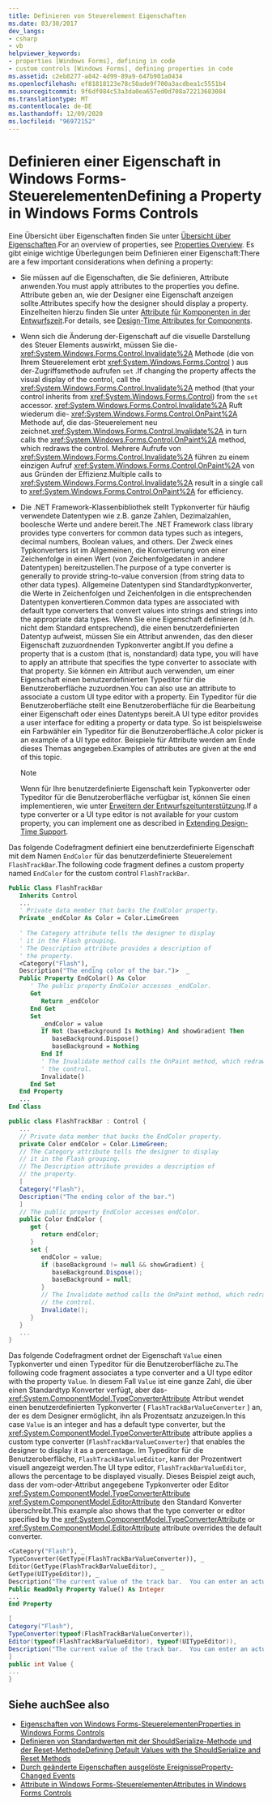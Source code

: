 ```yaml
---
title: Definieren von Steuerelement Eigenschaften
ms.date: 03/30/2017
dev_langs:
- csharp
- vb
helpviewer_keywords:
- properties [Windows Forms], defining in code
- custom controls [Windows Forms], defining properties in code
ms.assetid: c2eb8277-a842-4d99-89a9-647b901a0434
ms.openlocfilehash: ef81818123e78c50ade9f700a3acdbea1c5551b4
ms.sourcegitcommit: 9f6df084c53a3da0ea657ed0d708a72213683084
ms.translationtype: MT
ms.contentlocale: de-DE
ms.lasthandoff: 12/09/2020
ms.locfileid: "96972152"
---
```

# <a name="defining-a-property-in-windows-forms-controls"></a><span data-ttu-id="bdce4-102">Definieren einer Eigenschaft in Windows Forms-Steuerelementen</span><span class="sxs-lookup"><span data-stu-id="bdce4-102">Defining a Property in Windows Forms Controls</span></span>

<span data-ttu-id="bdce4-103">Eine Übersicht über Eigenschaften finden Sie unter [Übersicht über Eigenschaften](/previous-versions/visualstudio/visual-studio-2013/65zdfbdt(v=vs.120)).</span><span class="sxs-lookup"><span data-stu-id="bdce4-103">For an overview of properties, see [Properties Overview](/previous-versions/visualstudio/visual-studio-2013/65zdfbdt(v=vs.120)).</span></span> <span data-ttu-id="bdce4-104">Es gibt einige wichtige Überlegungen beim Definieren einer Eigenschaft:</span><span class="sxs-lookup"><span data-stu-id="bdce4-104">There are a few important considerations when defining a property:</span></span>  
  
- <span data-ttu-id="bdce4-105">Sie müssen auf die Eigenschaften, die Sie definieren, Attribute anwenden.</span><span class="sxs-lookup"><span data-stu-id="bdce4-105">You must apply attributes to the properties you define.</span></span> <span data-ttu-id="bdce4-106">Attribute geben an, wie der Designer eine Eigenschaft anzeigen sollte.</span><span class="sxs-lookup"><span data-stu-id="bdce4-106">Attributes specify how the designer should display a property.</span></span> <span data-ttu-id="bdce4-107">Einzelheiten hierzu finden Sie unter [Attribute für Komponenten in der Entwurfszeit](/previous-versions/visualstudio/visual-studio-2013/tk67c2t8(v=vs.120)).</span><span class="sxs-lookup"><span data-stu-id="bdce4-107">For details, see [Design-Time Attributes for Components](/previous-versions/visualstudio/visual-studio-2013/tk67c2t8(v=vs.120)).</span></span>  
  
- <span data-ttu-id="bdce4-108">Wenn sich die Änderung der-Eigenschaft auf die visuelle Darstellung des Steuer Elements auswirkt, müssen Sie die- <xref:System.Windows.Forms.Control.Invalidate%2A> Methode (die von Ihrem Steuerelement erbt <xref:System.Windows.Forms.Control> ) aus der-Zugriffsmethode aufrufen `set` .</span><span class="sxs-lookup"><span data-stu-id="bdce4-108">If changing the property affects the visual display of the control, call the <xref:System.Windows.Forms.Control.Invalidate%2A> method (that your control inherits from <xref:System.Windows.Forms.Control>) from the `set` accessor.</span></span> <span data-ttu-id="bdce4-109"><xref:System.Windows.Forms.Control.Invalidate%2A> Ruft wiederum die- <xref:System.Windows.Forms.Control.OnPaint%2A> Methode auf, die das-Steuerelement neu zeichnet.</span><span class="sxs-lookup"><span data-stu-id="bdce4-109"><xref:System.Windows.Forms.Control.Invalidate%2A> in turn calls the <xref:System.Windows.Forms.Control.OnPaint%2A> method, which redraws the control.</span></span> <span data-ttu-id="bdce4-110">Mehrere Aufrufe von <xref:System.Windows.Forms.Control.Invalidate%2A> führen zu einem einzigen Aufruf <xref:System.Windows.Forms.Control.OnPaint%2A> von aus Gründen der Effizienz.</span><span class="sxs-lookup"><span data-stu-id="bdce4-110">Multiple calls to <xref:System.Windows.Forms.Control.Invalidate%2A> result in a single call to <xref:System.Windows.Forms.Control.OnPaint%2A> for efficiency.</span></span>  
  
- <span data-ttu-id="bdce4-111">Die .NET Framework-Klassenbibliothek stellt Typkonverter für häufig verwendete Datentypen wie z.B. ganze Zahlen, Dezimalzahlen, boolesche Werte und andere bereit.</span><span class="sxs-lookup"><span data-stu-id="bdce4-111">The .NET Framework class library provides type converters for common data types such as integers, decimal numbers, Boolean values, and others.</span></span> <span data-ttu-id="bdce4-112">Der Zweck eines Typkonverters ist im Allgemeinen, die Konvertierung von einer Zeichenfolge in einen Wert (von Zeichenfolgedaten in andere Datentypen) bereitzustellen.</span><span class="sxs-lookup"><span data-stu-id="bdce4-112">The purpose of a type converter is generally to provide string-to-value conversion (from string data to other data types).</span></span> <span data-ttu-id="bdce4-113">Allgemeine Datentypen sind Standardtypkonverter, die Werte in Zeichenfolgen und Zeichenfolgen in die entsprechenden Datentypen konvertieren.</span><span class="sxs-lookup"><span data-stu-id="bdce4-113">Common data types are associated with default type converters that convert values into strings and strings into the appropriate data types.</span></span> <span data-ttu-id="bdce4-114">Wenn Sie eine Eigenschaft definieren (d.h. nicht dem Standard entsprechend), die einen benutzerdefinierten Datentyp aufweist, müssen Sie ein Attribut anwenden, das den dieser Eigenschaft zuzuordnenden Typkonverter angibt.</span><span class="sxs-lookup"><span data-stu-id="bdce4-114">If you define a property that is a custom (that is, nonstandard) data type, you will have to apply an attribute that specifies the type converter to associate with that property.</span></span> <span data-ttu-id="bdce4-115">Sie können ein Attribut auch verwenden, um einer Eigenschaft einen benutzerdefinierten Typeditor für die Benutzeroberfläche zuzuordnen.</span><span class="sxs-lookup"><span data-stu-id="bdce4-115">You can also use an attribute to associate a custom UI type editor with a property.</span></span> <span data-ttu-id="bdce4-116">Ein Typeditor für die Benutzeroberfläche stellt eine Benutzeroberfläche für die Bearbeitung einer Eigenschaft oder eines Datentyps bereit.</span><span class="sxs-lookup"><span data-stu-id="bdce4-116">A UI type editor provides a user interface for editing a property or data type.</span></span> <span data-ttu-id="bdce4-117">So ist beispielsweise ein Farbwähler ein Typeditor für die Benutzeroberfläche.</span><span class="sxs-lookup"><span data-stu-id="bdce4-117">A color picker is an example of a UI type editor.</span></span> <span data-ttu-id="bdce4-118">Beispiele für Attribute werden am Ende dieses Themas angegeben.</span><span class="sxs-lookup"><span data-stu-id="bdce4-118">Examples of attributes are given at the end of this topic.</span></span>  
  
    > [!NOTE]
    > <span data-ttu-id="bdce4-119">Wenn für Ihre benutzerdefinierte Eigenschaft kein Typkonverter oder Typeditor für die Benutzeroberfläche verfügbar ist, können Sie einen implementieren, wie unter [Erweitern der Entwurfszeitunterstützung](/previous-versions/visualstudio/visual-studio-2013/37899azc(v=vs.120)).</span><span class="sxs-lookup"><span data-stu-id="bdce4-119">If a type converter or a UI type editor is not available for your custom property, you can implement one as described in [Extending Design-Time Support](/previous-versions/visualstudio/visual-studio-2013/37899azc(v=vs.120)).</span></span>  
  
 <span data-ttu-id="bdce4-120">Das folgende Codefragment definiert eine benutzerdefinierte Eigenschaft mit dem Namen `EndColor` für das benutzerdefinierte Steuerelement `FlashTrackBar`.</span><span class="sxs-lookup"><span data-stu-id="bdce4-120">The following code fragment defines a custom property named `EndColor` for the custom control `FlashTrackBar`.</span></span>  
  
```vb  
Public Class FlashTrackBar  
   Inherits Control  
   ...  
   ' Private data member that backs the EndColor property.  
   Private _endColor As Color = Color.LimeGreen  
  
   ' The Category attribute tells the designer to display  
   ' it in the Flash grouping.
   ' The Description attribute provides a description of  
   ' the property.
   <Category("Flash"), _  
   Description("The ending color of the bar.")>  _  
   Public Property EndColor() As Color  
      ' The public property EndColor accesses _endColor.  
      Get  
         Return _endColor  
      End Get  
      Set  
         _endColor = value  
         If Not (baseBackground Is Nothing) And showGradient Then  
            baseBackground.Dispose()  
            baseBackground = Nothing  
         End If  
         ' The Invalidate method calls the OnPaint method, which redraws
         ' the control.  
         Invalidate()  
      End Set  
   End Property  
   ...  
End Class  
```  
  
```csharp  
public class FlashTrackBar : Control {  
   ...  
   // Private data member that backs the EndColor property.  
   private Color endColor = Color.LimeGreen;  
   // The Category attribute tells the designer to display  
   // it in the Flash grouping.
   // The Description attribute provides a description of  
   // the property.
   [  
   Category("Flash"),  
   Description("The ending color of the bar.")  
   ]  
   // The public property EndColor accesses endColor.  
   public Color EndColor {  
      get {  
         return endColor;  
      }  
      set {  
         endColor = value;  
         if (baseBackground != null && showGradient) {  
            baseBackground.Dispose();  
            baseBackground = null;  
         }  
         // The Invalidate method calls the OnPaint method, which redraws
         // the control.  
         Invalidate();  
      }  
   }  
   ...  
}  
```  
  
 <span data-ttu-id="bdce4-121">Das folgende Codefragment ordnet der Eigenschaft `Value` einen Typkonverter und einen Typeditor für die Benutzeroberfläche zu.</span><span class="sxs-lookup"><span data-stu-id="bdce4-121">The following code fragment associates a type converter and a UI type editor with the property `Value`.</span></span> <span data-ttu-id="bdce4-122">In diesem Fall `Value` ist eine ganze Zahl, die über einen Standardtyp Konverter verfügt, aber das- <xref:System.ComponentModel.TypeConverterAttribute> Attribut wendet einen benutzerdefinierten Typkonverter ( `FlashTrackBarValueConverter` ) an, der es dem Designer ermöglicht, ihn als Prozentsatz anzuzeigen.</span><span class="sxs-lookup"><span data-stu-id="bdce4-122">In this case `Value` is an integer and has a default type converter, but the <xref:System.ComponentModel.TypeConverterAttribute> attribute applies a custom type converter (`FlashTrackBarValueConverter`) that enables the designer to display it as a percentage.</span></span> <span data-ttu-id="bdce4-123">Im Typeditor für die Benutzeroberfläche, `FlashTrackBarValueEditor`, kann der Prozentwert visuell angezeigt werden.</span><span class="sxs-lookup"><span data-stu-id="bdce4-123">The UI type editor, `FlashTrackBarValueEditor`, allows the percentage to be displayed visually.</span></span> <span data-ttu-id="bdce4-124">Dieses Beispiel zeigt auch, dass der vom-oder-Attribut angegebene Typkonverter oder Editor <xref:System.ComponentModel.TypeConverterAttribute> <xref:System.ComponentModel.EditorAttribute> den Standard Konverter überschreibt.</span><span class="sxs-lookup"><span data-stu-id="bdce4-124">This example also shows that the type converter or editor specified by the <xref:System.ComponentModel.TypeConverterAttribute> or <xref:System.ComponentModel.EditorAttribute> attribute overrides the default converter.</span></span>  
  
```vb  
<Category("Flash"), _  
TypeConverter(GetType(FlashTrackBarValueConverter)), _  
Editor(GetType(FlashTrackBarValueEditor), _  
GetType(UITypeEditor)), _  
Description("The current value of the track bar.  You can enter an actual value or a percentage.")>  _  
Public ReadOnly Property Value() As Integer  
...  
End Property  
```  
  
```csharp  
[  
Category("Flash"),
TypeConverter(typeof(FlashTrackBarValueConverter)),  
Editor(typeof(FlashTrackBarValueEditor), typeof(UITypeEditor)),  
Description("The current value of the track bar.  You can enter an actual value or a percentage.")  
]  
public int Value {  
...  
}  
```  
  
## <a name="see-also"></a><span data-ttu-id="bdce4-125">Siehe auch</span><span class="sxs-lookup"><span data-stu-id="bdce4-125">See also</span></span>

- [<span data-ttu-id="bdce4-126">Eigenschaften von Windows Forms-Steuerelementen</span><span class="sxs-lookup"><span data-stu-id="bdce4-126">Properties in Windows Forms Controls</span></span>](properties-in-windows-forms-controls.md)
- [<span data-ttu-id="bdce4-127">Definieren von Standardwerten mit der ShouldSerialize-Methode und der Reset-Methode</span><span class="sxs-lookup"><span data-stu-id="bdce4-127">Defining Default Values with the ShouldSerialize and Reset Methods</span></span>](defining-default-values-with-the-shouldserialize-and-reset-methods.md)
- [<span data-ttu-id="bdce4-128">Durch geänderte Eigenschaften ausgelöste Ereignisse</span><span class="sxs-lookup"><span data-stu-id="bdce4-128">Property-Changed Events</span></span>](property-changed-events.md)
- [<span data-ttu-id="bdce4-129">Attribute in Windows Forms-Steuerelementen</span><span class="sxs-lookup"><span data-stu-id="bdce4-129">Attributes in Windows Forms Controls</span></span>](attributes-in-windows-forms-controls.md)
